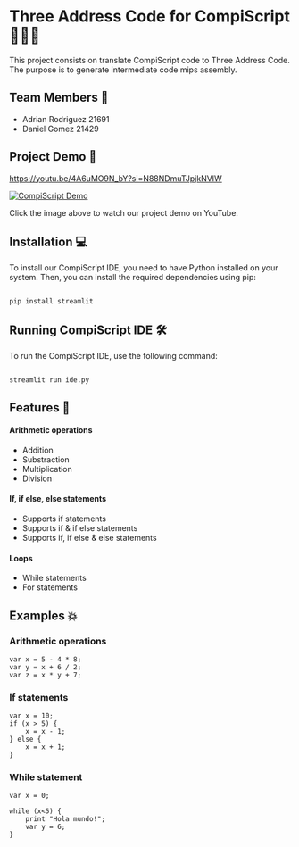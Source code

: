 # Three Address Code for CompiScript 🧑🏻‍💻

This project consists on translate CompiScript code to Three Address Code. The purpose is to generate intermediate code mips assembly.

## Team Members 👥

- Adrian Rodriguez 21691
- Daniel Gomez 21429

## Project Demo 🎥

https://youtu.be/4A6uMO9N_bY?si=N88NDmuTJpjkNVIW

[![CompiScript Demo](https://img.youtube.com/vi/4A6uMO9N_bY/0.jpg)](https://www.youtube.com/watch?v=4A6uMO9N_bY)

Click the image above to watch our project demo on YouTube.

## Installation 💻

To install our CompiScript IDE, you need to have Python installed on your system. Then, you can install the required dependencies using pip:

```

pip install streamlit

```

## Running CompiScript IDE 🛠️

To run the CompiScript IDE, use the following command:

```

streamlit run ide.py

```

## Features 🚀

#### Arithmetic operations
- Addition
- Substraction
- Multiplication
- Division

#### If, if else, else statements
- Supports if statements
- Supports if & if else statements
- Supports if, if else & else statements

#### Loops
- While statements
- For statements

## Examples 💥

### Arithmetic operations

```
var x = 5 - 4 * 8;
var y = x + 6 / 2;
var z = x * y + 7;
```

### If statements

```
var x = 10;
if (x > 5) {
    x = x - 1;
} else {
    x = x + 1;
}
```

### While statement

```
var x = 0;

while (x<5) {
    print "Hola mundo!";
    var y = 6;
}
```
